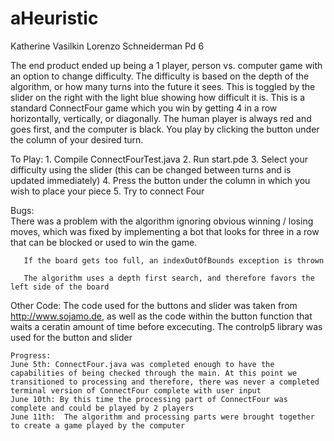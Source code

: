# aHeuristic

Katherine Vasilkin
Lorenzo Schneiderman
Pd 6
 
   The end product ended up being a 1 player, person vs. computer game with an option to change difficulty. The difficulty is based on the depth of the algorithm, or how many turns into the future it sees. This is toggled by the slider on the right with the light blue showing how difficult it is. This is a standard ConnectFour game which you win by getting 4 in a row horizontally, vertically, or diagonally. The human player is always red and goes first, and the computer is black. You play by clicking the button under the column of your desired turn. 

   To Play:
   		1. Compile ConnectFourTest.java
   		2. Run start.pde
   		3. Select your difficulty using the slider (this can be changed between turns and is updated immediately)
   		4. Press the button under the column in which you wish to place your piece
	    5. Try to connect Four

   Bugs:	
   		There was a problem with the algorithm ignoring obvious winning / losing  moves, which was fixed by implementing a bot that looks for three in a row that can be blocked or used to win the game.

	   If the board gets too full, an indexOutOfBounds exception is thrown

	   The algorithm uses a depth first search, and therefore favors the left side of the board	

   Other Code:
		The code used for the buttons and slider was taken from http://www.sojamo.de, as well as the code within the button function that waits a ceratin amount of time before excecuting. The controlp5 library was used for the button and slider

	Progress:
	June 5th: ConnectFour.java was completed enough to have the capabilities of being checked through the main. At this point we transitioned to processing and therefore, there was never a completed terminal version of ConnectFour complete with user input
	June 10th: By this time the processing part of ConnectFour was complete and could be played by 2 players
	June 11th:  The algorithm and processing parts were brought together to create a game played by the computer
